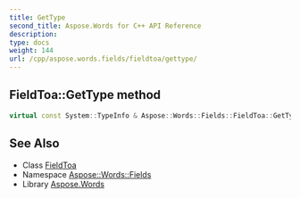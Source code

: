 ```yaml
---
title: GetType
second_title: Aspose.Words for C++ API Reference
description: 
type: docs
weight: 144
url: /cpp/aspose.words.fields/fieldtoa/gettype/
---
```

## FieldToa::GetType method




```cpp
virtual const System::TypeInfo & Aspose::Words::Fields::FieldToa::GetType() const override
```

## See Also

* Class [FieldToa](../)
* Namespace [Aspose::Words::Fields](../../)
* Library [Aspose.Words](../../../)
